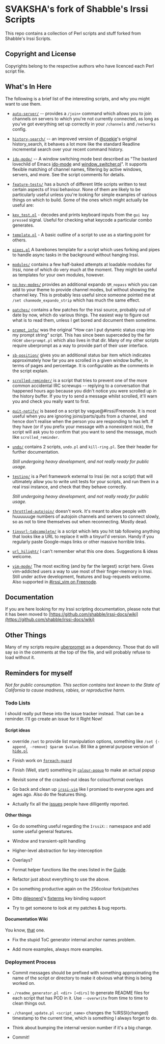 # SVAKSHA's fork of Shabble's Irssi Scripts

This repo contains a collection of Perl scripts and stuff forked from Shabble's 
Irssi Scripts. 


## Copyright and License
Copyrights belong to the respective authors who have licenced each Perl script file.


## What's In Here

The following is a brief list of the interesting scripts, and why you might want
to use them.

* [`auto-server/`](irssi-scripts/tree/master/auto-server) -- provides a `/join+`
  command which allows you to join channels on servers to which you're not
  currently connected, as long as you've got everything set up correctly in your
  `/channels` and `/networks` config.
  

* [`history-search/`](irssi-scripts/tree/master/history-search) -- an improved
  version of [@coekie](/coekie/irssi-scripts/blob/master/history_search.pl)'s
  original history_search, it behaves a lot more like the standard Readline
  incremental search over your recent command history.
                    
* [`ido-mode/`](irssi-scripts/tree/master/ido-mode) -- A window switching mode
  best described as "The bastard lovechild of Emacs
  [ido-mode](http://www.emacswiki.org/emacs/InteractivelyDoThings) and
  [window_switcher.pl](http://scripts.irssi.org/html/window_switcher.pl.html)".
  It supports flexible matching of channel names, filtering by active windows,
  servers, and more. See the script comments for details.
  
* [`feature-tests/`](irssi-scripts/tree/master/feature-tests) has a bunch of
  different little scripts written to test certain aspects of Irssi behaviour.
  None of them are likely to be particularly useful unless you're looking for
  simple examples of various things on which to build.  Some of the ones which
  might actually be useful are:

 * [`key_test.pl`](irssi-scripts/tree/master/feature-tests/key_test.pl) -
   decodes and prints keyboard inputs from the `gui key pressed` signal.  Useful
   for checking what keycode a particular combo generates.

 * [`template.pl`](irssi-scripts/tree/master/feature-tests/template.pl) - A
   basic outline of a script to use as a starting point for others.

 * [`pipes.pl`](irssi-scripts/tree/master/feature-tests/pipes.pl) A barebones
   template for a script which uses forking and pipes to handle async tasks in
   the background without hanging Irssi.
  
* [`modules/`](irssi-scripts/tree/master/modules) contains a few half-baked
  attempts at loadable modules for Irssi, none of which do very much at the
  moment.  They might be useful as templates for your own modules, however.
  
* [`no-key-modes/`](irssi-scripts/tree/master/no-key-modes) provides an
  additional expando `$M_nopass` which you can add to your theme to provide
  channel modes, but without showing the channel key.  This is probably less
  useful since someone pointed me at `/set chanmode_expando_strip` which has
  much the same effect.
  
* [`patches/`](irssi-scripts/tree/master/patches) contains a few patches for the
  irssi source, probably out of date by now, which do various things. The
  easiest way to figure out what is to read them, unless I get bored and
  document them sometime.
  
* [`prompt_info/`](irssi-scripts/tree/master/prompt_info) was the original "How
  can I put dynamic status crap into my prompt string" script.  This has since
  been superceded by the far nicer `uberprompt.pl` which also lives in that dir.
  Many of my other scripts require uberprompt as a way to provide part of their
  user interface.
  
* [`sb-position/`](irssi-scripts/tree/master/sb-position) gives you an
  additional status bar item which indicates approximately how far you are
  scrolled in a given window buffer, in terms of pages and percentage.  It is
  configurable as the comments in the script explain.
  
* [`scrolled-reminder/`](irssi-scripts/tree/master/scrolled-reminder) is a
  script that tries to prevent one of the more common accidental IRC screwups --
  replying to a conversation that happened hours ago because you didn't notice
  you were scrolled up in the history buffer.  If you try to send a message
  whilst scrolled, it'll warn you and check you really want to first.
 
* [`quit-notify/`](irssi-scripts/tree/master/quit-notify) is based on a script
  by vague@#irssi/Freenode.  It is most useful when you are ignoring
  joins/parts/quits from a channel, and hence don't realise when the person you
  are responding to has left.  If they have (or if you prefix your message with
  a nonexistent nick), the script will ask you to confirm that you want to send
  the message, much like `scrolled_reminder`.
  
* [`undo/`](irssi-scripts/tree/master/undo) contains 2 scripts, `undo.pl` and
  `kill-ring.pl`. See their header for further documentation.

  *Still undergoing heavy development, and not really ready for public usage.*

  
* [`testing/`](irssi-scripts/tree/master/testing) is a Perl framework external
  to Irssi (ie: not a script) that will ultimately allow you to write unit tests
  for your scripts, and run them in a real irssi instance, and check that they
  behave correctly.

  *Still undergoing heavy development, and not really ready for public usage.*
  
* [`throttled-autojoin/`](irssi-scripts/tree/master/throttled-autojoin) doesn't
  work. It's meant to allow people with huuuuuuge numbers of autojoin channels
  and servers to connect slowly, so as not to time themselves out when
  reconnecting. Mostly dead.
  
* [`tinyurl-tabcomplete/`](irssi-scripts/tree/master/tinyurl-tabcomplete) is a
  script which lets you hit tab following anything that looks like a URL to
  replace it with a tinyurl'd version.  Handy if you regularly paste Google-maps
  links or other massive horrible links.
  
* [`url_hilight/`](irssi-scripts/tree/master/url_hilight) I can't remember what
  this one does. Suggestions & ideas welcome.

* [`vim-mode/`](irssi-scripts/tree/master/vim-mode) The most exciting (and by
  far the largest) script here. Gives vim-addicted users a way to use most of
  their finger-memory in Irssi.  Still under active development, features and
  bug-requests welcome.  Also supported in
  [#irssi_vim on Freenode](irc://irc.freenode.org/#irssi_vim).
                     
## Documentation

If you are here looking for my Irssi scripting documentation, please note that
it has been moved to
[https://github.com/shabble/irssi-docs/wiki](https://github.com/shabble/irssi-docs/wiki)

## Other Things

Many of my scripts require
[uberprompt](https://github.com/shabble/irssi-scripts/blob/master/prompt_info/uberprompt.pl)
as a dependency.  Those that do will say so in the comments at the top of the
file, and will probably refuse to load without it.

## Reminders for myself

*Not for public consumption. This section contains text known to the State of
California to cause madness, rabies, or reproductive harm.*

### Todo Lists

I should really put these into the issue tracker instead. That can be a
reminder. I'll go create an issue for it Right Now!

#### Script ideas

* override `/set` to provide list manipulation options, something like `/set
{-append, -remove} $param $value`. Bit like a general purpose version of
[`hide.pl`](http://scripts.irssi.org/html/hide.pl.html)

* Finish work on [`foreach-guard`](irssi-scripts/tree/master/foreach-guard)

* Finish (Well, start) something in [`colour-popup`](irssi-scripts/tree/master/colour-popup)
 to make an actual popup

* Revisit some of the cracked-out ideas for colour/format overlays

* Go back and clean up [`irssi-vim`](irssi-scripts/tree/master/irssi-vim) like I promised to
  everyone ages and ages ago. Also do the features thing.
  
* Actually fix all the [issues](https://github.com/shabble/irssi-scripts/issues)
  people have dilligently reported.
  
#### Other things

* Go do something useful regarding the `IrssiX::` namespace and add some useful
general features.

 * Window and transient-split handling
 
 * Higher-level abstraction for key-interception
 
 * Overlays?
 
 * Format helper functions like the ones listed in the
 [Guide](https://github.com/shabble/irssi-docs/wiki/Guide).
   
* Refactor just about everything to use the above.

* Do something productive again on the 256colour fork/patches

* Ditto [@leonerd](/leonerd)'s
[fixterms](http://www.leonerd.org.uk/hacks/fixterms/) key binding support

* Try to get someone to look at my patches & bug reports.

#### Documentation Wiki

You know, [that](https://github.com/shabble/irssi-docs/wiki) one.

* Fix the stupid ToC generator internal anchor names problem.

* Add more examples, always more examples.

### Deployment Process

* Commit messages should be prefixed with something approximating the name of
  the script or directory to make it obvious what thing is being worked on.
  
* `./readme_generator.pl <dir> [<dirs]` to generate README files for each script
  that has POD in it. Use `--overwrite` from time to time to clean things out.
  
* `./changed_update.pl <script_name>` changes the %IRSSI{changed} timestamp to
  the current time, which is something I always forget to do.
  
* Think about bumping the internal version number if it's a big change.

* Commit!


